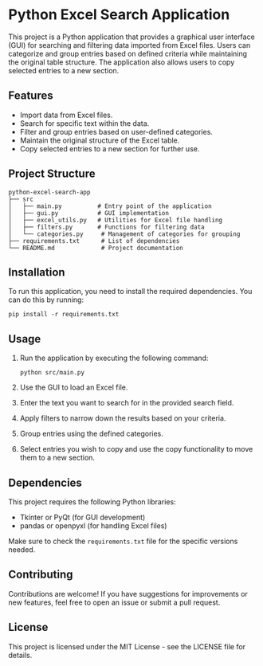 # Python Excel Search Application

This project is a Python application that provides a graphical user interface (GUI) for searching and filtering data imported from Excel files. Users can categorize and group entries based on defined criteria while maintaining the original table structure. The application also allows users to copy selected entries to a new section.

## Features

- Import data from Excel files.
- Search for specific text within the data.
- Filter and group entries based on user-defined categories.
- Maintain the original structure of the Excel table.
- Copy selected entries to a new section for further use.

## Project Structure

```
python-excel-search-app
├── src
│   ├── main.py          # Entry point of the application
│   ├── gui.py           # GUI implementation
│   ├── excel_utils.py   # Utilities for Excel file handling
│   ├── filters.py       # Functions for filtering data
│   └── categories.py     # Management of categories for grouping
├── requirements.txt      # List of dependencies
└── README.md             # Project documentation
```

## Installation

To run this application, you need to install the required dependencies. You can do this by running:

```
pip install -r requirements.txt
```

## Usage

1. Run the application by executing the following command:

   ```
   python src/main.py
   ```

2. Use the GUI to load an Excel file.
3. Enter the text you want to search for in the provided search field.
4. Apply filters to narrow down the results based on your criteria.
5. Group entries using the defined categories.
6. Select entries you wish to copy and use the copy functionality to move them to a new section.

## Dependencies

This project requires the following Python libraries:

- Tkinter or PyQt (for GUI development)
- pandas or openpyxl (for handling Excel files)

Make sure to check the `requirements.txt` file for the specific versions needed.

## Contributing

Contributions are welcome! If you have suggestions for improvements or new features, feel free to open an issue or submit a pull request.

## License

This project is licensed under the MIT License - see the LICENSE file for details.